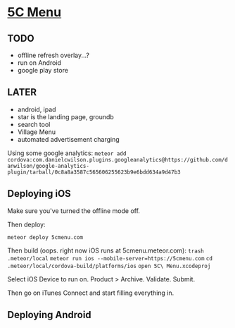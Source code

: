 # [5C Menu](5cmenu.com)

## TODO
- offline refresh overlay...?
- run on Android
- google play store


## LATER
- android, ipad
- star is the landing page, groundb
- search tool
- Village Menu
- automated advertisement charging


Using some google analytics:
`meteor add cordova:com.danielcwilson.plugins.googleanalytics@https://github.com/danwilson/google-analytics-plugin/tarball/0c8a8a3587c565606255623b9e6bdd634a9d47b3`



## Deploying iOS

Make sure you've turned the offline mode off.

Then deploy:

`meteor deploy 5cmenu.com`

Then build (oops. right now iOS runs at 5cmenu.meteor.com):
`trash .meteor/local`
`meteor run ios --mobile-server=https://5cmenu.com`
`cd .meteor/local/cordova-build/platforms/ios`
`open 5C\ Menu.xcodeproj`


Select iOS Device to run on. Product > Archive. Validate. Submit.

Then go on iTunes Connect and start filling everything in.

## Deploying Android
